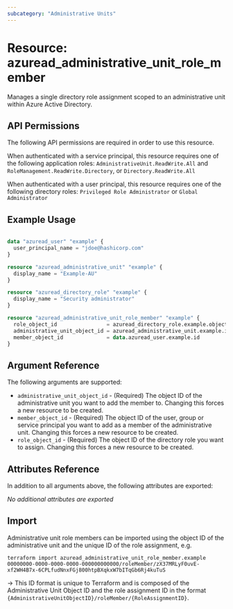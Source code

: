 ```yaml
---
subcategory: "Administrative Units"
---
```


# Resource: azuread_administrative_unit_role_member

Manages a single directory role assignment scoped to an administrative unit within Azure Active Directory.

## API Permissions

The following API permissions are required in order to use this resource.

When authenticated with a service principal, this resource requires one of the following application roles: `AdministrativeUnit.ReadWrite.All` and `RoleManagement.ReadWrite.Directory`, or `Directory.ReadWrite.All`

When authenticated with a user principal, this resource requires one of the following directory roles: `Privileged Role Administrator` or `Global Administrator`

## Example Usage

```terraform

data "azuread_user" "example" {
  user_principal_name = "jdoe@hashicorp.com"
}

resource "azuread_administrative_unit" "example" {
  display_name = "Example-AU"
}

resource "azuread_directory_role" "example" {
  display_name = "Security administrator"
}

resource "azuread_administrative_unit_role_member" "example" {
  role_object_id                = azuread_directory_role.example.object_id
  administrative_unit_object_id = azuread_administrative_unit.example.id
  member_object_id              = data.azuread_user.example.id
}
```

## Argument Reference

The following arguments are supported:

* `administrative_unit_object_id` - (Required) The object ID of the administrative unit you want to add the member to. Changing this forces a new resource to be created.
* `member_object_id` - (Required) The object ID of the user, group or service principal you want to add as a member of the administrative unit. Changing this forces a new resource to be created.
* `role_object_id` - (Required) The object ID of the directory role you want to assign. Changing this forces a new resource to be created.

## Attributes Reference

In addition to all arguments above, the following attributes are exported:

*No additional attributes are exported*

## Import

Administrative unit role members can be imported using the object ID of the administrative unit and the unique ID of the role assignment, e.g.

```shell
terraform import azuread_administrative_unit_role_member.example 00000000-0000-0000-0000-000000000000/roleMember/zX37MRLyF0uvE-xf2WH4B7x-6CPLfudNnxFGj800htpBXqkxW7bITqGb6Rj4kuTuS
```

-> This ID format is unique to Terraform and is composed of the Administrative Unit Object ID and the role assignment ID in the format `{AdministrativeUnitObjectID}/roleMember/{RoleAssignmentID}`.
